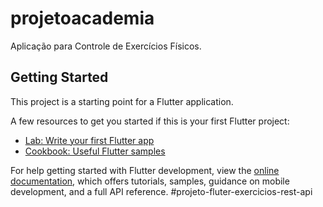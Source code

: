 # projetoacademia

Aplicação para Controle de Exercícios Físicos.

## Getting Started

This project is a starting point for a Flutter application.

A few resources to get you started if this is your first Flutter project:

- [Lab: Write your first Flutter app](https://docs.flutter.dev/get-started/codelab)
- [Cookbook: Useful Flutter samples](https://docs.flutter.dev/cookbook)

For help getting started with Flutter development, view the
[online documentation](https://docs.flutter.dev/), which offers tutorials,
samples, guidance on mobile development, and a full API reference.
# p r o j e t o - f l u t e r - e x e r c i c i o s - r e s t - a p i  
 